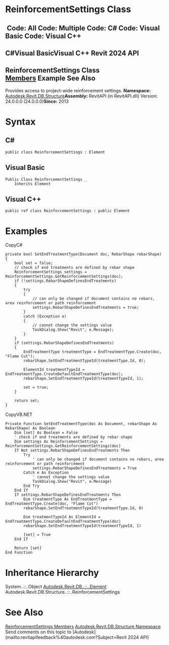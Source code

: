 # ReinforcementSettings Class

﻿
 Code: All Code: Multiple Code: C# Code: Visual Basic Code: Visual C++   
---  
C#Visual BasicVisual C++
Revit 2024 API  
---  
ReinforcementSettings Class  
[Members](b640c189-ade8-22fc-6ca0-40ff2f9a327d.md "ReinforcementSettings Members") Example See Also  
---  
Provides access to project-wide reinforcement settings. 
**Namespace:** [Autodesk.Revit.DB.Structure](d586b341-f687-9d90-e96d-255806b7d4fc.md "Autodesk.Revit.DB.Structure Namespace")**Assembly:** RevitAPI (in RevitAPI.dll) Version: 24.0.0.0 (24.0.0.0)**Since:** 2013 
# Syntax
C#  
---  
```text
public class ReinforcementSettings : Element
```
  
Visual Basic  
---  
```text
Public Class ReinforcementSettings _
	Inherits Element
```
  
Visual C++  
---  
```text
public ref class ReinforcementSettings : public Element
```
  
# Examples
CopyC#
```text
private bool SetEndTreatmentType(Document doc, RebarShape rebarShape)
{
    bool set = false;
    // check if end treatments are defined by rebar shape
    ReinforcementSettings settings = ReinforcementSettings.GetReinforcementSettings(doc);
    if (!settings.RebarShapeDefinesEndTreatments)
    {
        try
        {
            // can only be changed if document contains no rebars, area reinforcement or path reinforcement
            settings.RebarShapeDefinesEndTreatments = true;
        }
        catch (Exception e)
        {
            // cannot change the settings value
            TaskDialog.Show("Revit", e.Message);
        }
    }
    if (settings.RebarShapeDefinesEndTreatments)
    {
        EndTreatmentType treatmentType = EndTreatmentType.Create(doc, "Flame Cut");
        rebarShape.SetEndTreatmentTypeId(treatmentType.Id, 0);

        ElementId treatmentTypeId = EndTreatmentType.CreateDefaultEndTreatmentType(doc);
        rebarShape.SetEndTreatmentTypeId(treatmentTypeId, 1);

        set = true;
    }

    return set;
}
```

CopyVB.NET
```text
Private Function SetEndTreatmentType(doc As Document, rebarShape As RebarShape) As Boolean
    Dim [set] As Boolean = False
    ' check if end treatments are defined by rebar shape
    Dim settings As ReinforcementSettings = ReinforcementSettings.GetReinforcementSettings(doc)
    If Not settings.RebarShapeDefinesEndTreatments Then
        Try
            ' can only be changed if document contains no rebars, area reinforcement or path reinforcement
            settings.RebarShapeDefinesEndTreatments = True
        Catch e As Exception
            ' cannot change the settings value
            TaskDialog.Show("Revit", e.Message)
        End Try
    End If
    If settings.RebarShapeDefinesEndTreatments Then
        Dim treatmentType As EndTreatmentType = EndTreatmentType.Create(doc, "Flame Cut")
        rebarShape.SetEndTreatmentTypeId(treatmentType.Id, 0)

        Dim treatmentTypeId As ElementId = EndTreatmentType.CreateDefaultEndTreatmentType(doc)
        rebarShape.SetEndTreatmentTypeId(treatmentTypeId, 1)

        [set] = True
    End If

    Return [set]
End Function
```

# Inheritance Hierarchy
System..::..Object [Autodesk.Revit.DB..::..Element](eb16114f-69ea-f4de-0d0d-f7388b105a16.md "Element Class") Autodesk.Revit.DB.Structure..::..ReinforcementSettings
# See Also
[ReinforcementSettings Members](b640c189-ade8-22fc-6ca0-40ff2f9a327d.md "ReinforcementSettings Members")
[Autodesk.Revit.DB.Structure Namespace](d586b341-f687-9d90-e96d-255806b7d4fc.md "Autodesk.Revit.DB.Structure Namespace")
Send comments on this topic to [Autodesk](mailto:revitapifeedback%40autodesk.com?Subject=Revit 2024 API)